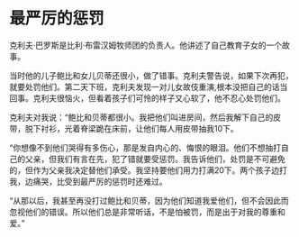 # 最严厉的惩罚
克利夫·巴罗斯是比利·布雷汉姆牧师团的负责人。他讲述了自己教育子女的一个故事。  

 当时他的儿子鲍比和女儿贝蒂还很小，做了错事。克利夫警告说，如果下次再犯，就要处罚他们。第二天下班，克利夫发现一对儿女故伎重演,根本没把自己的话当回事。克利夫很恼火，但看着孩子们可怜的样子又心软了，他不忍心处罚他们。  

 克利夫对我说：“鲍比和贝蒂都很小。我把他们叫进房间，然后我解下自己的皮带，脱下衬衫，光着脊梁跪在床前，让他们每人用皮带抽我10下。  

 “你想像不到他们哭得有多伤心，那是发自内心的、悔恨的眼泪。他们不想抽打自己的父亲，但我们有言在先，犯了错就要受惩罚。我告诉他们，处罚是不可避免的，但作为父亲我决定替他们承受。我坚持要他们用力打满20下。两个孩子边打我，边痛哭，比受到最严厉的惩罚时还难过。  

 “从那以后，我甚至再没打过鲍比和贝蒂，因为他们知道我爱他们，但不会因此而忽视他们的错误。所以他们总是非常听话，不是怕被罚，而是出于对我的尊重和爱。”
  